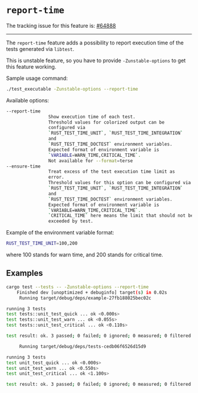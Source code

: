 # `report-time`

The tracking issue for this feature is: [#64888]

[#64888]: https://github.com/rust-lang/rust/issues/64888

------------------------

The `report-time` feature adds a possibility to report execution time of the
tests generated via `libtest`.

This is unstable feature, so you have to provide `-Zunstable-options` to get
this feature working.

Sample usage command:

```sh
./test_executable -Zunstable-options --report-time
```

Available options:

```sh
--report-time
                Show execution time of each test.
                Threshold values for colorized output can be
                configured via
                `RUST_TEST_TIME_UNIT`, `RUST_TEST_TIME_INTEGRATION`
                and
                `RUST_TEST_TIME_DOCTEST` environment variables.
                Expected format of environment variable is
                `VARIABLE=WARN_TIME,CRITICAL_TIME`.
                Not available for --format=terse
--ensure-time
                Treat excess of the test execution time limit as
                error.
                Threshold values for this option can be configured via
                `RUST_TEST_TIME_UNIT`, `RUST_TEST_TIME_INTEGRATION`
                and
                `RUST_TEST_TIME_DOCTEST` environment variables.
                Expected format of environment variable is
                `VARIABLE=WARN_TIME,CRITICAL_TIME`.
                `CRITICAL_TIME` here means the limit that should not be
                exceeded by test.
```

Example of the environment variable format:

```sh
RUST_TEST_TIME_UNIT=100,200
```

where 100 stands for warn time, and 200 stands for critical time.

## Examples

```sh
cargo test --tests -- -Zunstable-options --report-time
    Finished dev [unoptimized + debuginfo] target(s) in 0.02s
     Running target/debug/deps/example-27fb188025bec02c

running 3 tests
test tests::unit_test_quick ... ok <0.000s>
test tests::unit_test_warn ... ok <0.055s>
test tests::unit_test_critical ... ok <0.110s>

test result: ok. 3 passed; 0 failed; 0 ignored; 0 measured; 0 filtered out

     Running target/debug/deps/tests-cedb06f6526d15d9

running 3 tests
test unit_test_quick ... ok <0.000s>
test unit_test_warn ... ok <0.550s>
test unit_test_critical ... ok <1.100s>

test result: ok. 3 passed; 0 failed; 0 ignored; 0 measured; 0 filtered out
```
